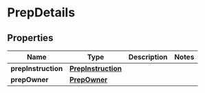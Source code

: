 
# PrepDetails

## Properties
Name | Type | Description | Notes
------------ | ------------- | ------------- | -------------
**prepInstruction** | [**PrepInstruction**](PrepInstruction.md) |  | 
**prepOwner** | [**PrepOwner**](PrepOwner.md) |  | 



